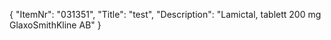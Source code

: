 {
  "ItemNr": "031351",
  "Title": "test",
  "Description": "Lamictal, tablett 200 mg GlaxoSmithKline AB"
}